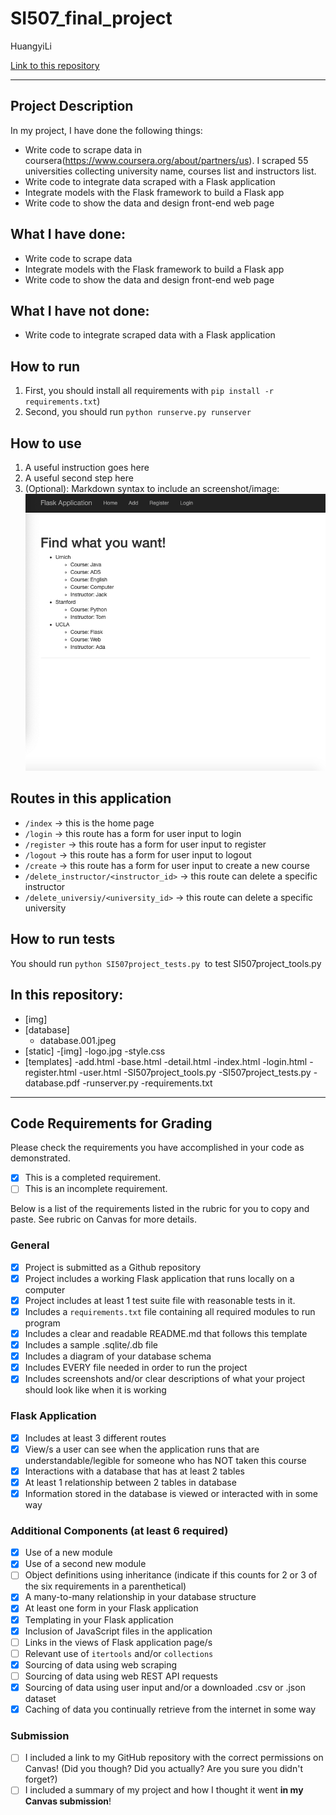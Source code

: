 # SI507_final_project

HuangyiLi

[Link to this repository](https://github.com/Lhuangyi/SI507_final_project)

---

## Project Description

In my project, I have done the following things:
- Write code to scrape data in coursera(https://www.coursera.org/about/partners/us). I scraped 55 universities collecting university name, courses list and instructors list.
- Write code to integrate data scraped with a Flask application
- Integrate models with the Flask framework to build a Flask app
- Write code to show the data and design front-end web page

## What I have done:
  - Write code to scrape data
  - Integrate models with the Flask framework to build a Flask app
  - Write code to show the data and design front-end web page

## What I have not done:
  - Write code to integrate scraped data with a Flask application
  

## How to run

1. First, you should install all requirements with `pip install -r requirements.txt`)
2. Second, you should run `python runserve.py runserver `

## How to use

1. A useful instruction goes here
2. A useful second step here
3. (Optional): Markdown syntax to include an screenshot/image: ![alt text](https://github.com/Lhuangyi/SI507_final_project/blob/master/img/index.png)

## Routes in this application
- `/index` -> this is the home page
- `/login` -> this route has a form for user input to login
- `/register` -> this route has a form for user input to register
- `/logout` -> this route has a form for user input to logout
- `/create` -> this route has a form for user input to create a new course
- `/delete_instructor/<instructor_id>` -> this route can delete a specific instructor
- `/delete_universiy/<university_id>` -> this route can delete a specific university

## How to run tests
You should run `python SI507project_tests.py `to test SI507project_tools.py


## In this repository:
- [img]
- [database]
  - database.001.jpeg
- [static]
  -[img]
    -logo.jpg
  -style.css
- [templates]
  -add.html
  -base.html
  -detail.html
  -index.html
  -login.html
  -register.html
  -user.html
-SI507project_tools.py
-SI507project_tests.py
-database.pdf
-runserver.py
-requirements.txt

---
## Code Requirements for Grading
Please check the requirements you have accomplished in your code as demonstrated.
- [x] This is a completed requirement.
- [ ] This is an incomplete requirement.

Below is a list of the requirements listed in the rubric for you to copy and paste.  See rubric on Canvas for more details.

### General
- [x] Project is submitted as a Github repository
- [x] Project includes a working Flask application that runs locally on a computer
- [x] Project includes at least 1 test suite file with reasonable tests in it.
- [x] Includes a `requirements.txt` file containing all required modules to run program
- [x] Includes a clear and readable README.md that follows this template
- [x] Includes a sample .sqlite/.db file
- [x] Includes a diagram of your database schema
- [x] Includes EVERY file needed in order to run the project
- [x] Includes screenshots and/or clear descriptions of what your project should look like when it is working

### Flask Application
- [x] Includes at least 3 different routes
- [x] View/s a user can see when the application runs that are understandable/legible for someone who has NOT taken this course
- [x] Interactions with a database that has at least 2 tables
- [x] At least 1 relationship between 2 tables in database
- [x] Information stored in the database is viewed or interacted with in some way

### Additional Components (at least 6 required)
- [x] Use of a new module
- [x] Use of a second new module
- [ ] Object definitions using inheritance (indicate if this counts for 2 or 3 of the six requirements in a parenthetical)
- [x] A many-to-many relationship in your database structure
- [x] At least one form in your Flask application
- [x] Templating in your Flask application
- [x] Inclusion of JavaScript files in the application
- [ ] Links in the views of Flask application page/s
- [ ] Relevant use of `itertools` and/or `collections`
- [x] Sourcing of data using web scraping
- [ ] Sourcing of data using web REST API requests
- [x] Sourcing of data using user input and/or a downloaded .csv or .json dataset
- [x] Caching of data you continually retrieve from the internet in some way

### Submission
- [ ] I included a link to my GitHub repository with the correct permissions on Canvas! (Did you though? Did you actually? Are you sure you didn't forget?)
- [ ] I included a summary of my project and how I thought it went **in my Canvas submission**!
